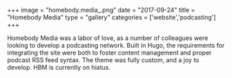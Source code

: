 +++
image = "homebody.media_.png"
date = "2017-09-24"
title = "Homebody Media"
type = "gallery"
categories = ['website','podcasting']
+++

Homebody Media was a labor of love, as a number of colleagues were looking to develop a podcasting network. Built in Hugo, the requirements for integrating the site were both to foster content management and proper podcast RSS feed syntax. The theme was fully custom, and a joy to develop. HBM is currently on hiatus.